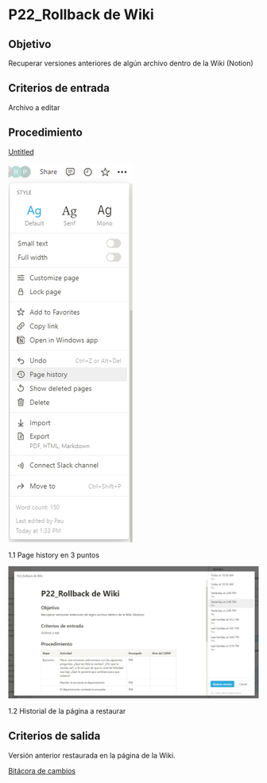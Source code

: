 # P22_Rollback de Wiki

## Objetivo

Recuperar versiones anteriores de algún archivo dentro de la Wiki (Notion) 

## Criterios de entrada

Archivo a editar

## Procedimiento

[Untitled](P22_Rollback%20de%20Wiki%20bf25946982ff489caa0a189e216fe0f1/Untitled%20Database%206d33f2e7d22647dfb0b7817f470be3ea.csv)

![1.1 Page history en 3 puntos](P22_Rollback%20de%20Wiki%20bf25946982ff489caa0a189e216fe0f1/Untitled.png)

1.1 Page history en 3 puntos

![1.2 Historial de la página a restaurar](P22_Rollback%20de%20Wiki%20bf25946982ff489caa0a189e216fe0f1/Untitled%201.png)

1.2 Historial de la página a restaurar

## Criterios de salida

Versión anterior restaurada en la página de la Wiki. 

[Bitácora de cambios](P22_Rollback%20de%20Wiki%20bf25946982ff489caa0a189e216fe0f1/Bita%CC%81cora%20de%20cambios%2086b1921ad77b4e04b7c99a894eed88e9.csv)
